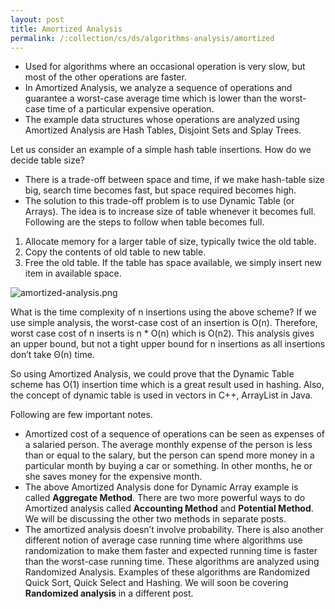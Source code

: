 ```yaml
---
layout: post
title: Amortized Analysis
permalink: /:collection/cs/ds/algorithms-analysis/amortized
---
```


- Used for algorithms where an occasional operation is very slow, but most of the other operations are faster. 
- In Amortized Analysis, we analyze a sequence of operations and guarantee a worst-case average time which is lower than the worst-case time of a particular expensive operation.
- The example data structures whose operations are analyzed using Amortized Analysis are Hash Tables, Disjoint Sets and Splay Trees.

Let us consider an example of a simple hash table insertions. How do we decide table size? 
- There is a trade-off between space and time, if we make hash-table size big, search time becomes fast, but space required becomes high. 
- The solution to this trade-off problem is to use Dynamic Table (or Arrays). The idea is to increase size of table whenever it becomes full. 
 
Following are the steps to follow when table becomes full.
1. Allocate memory for a larger table of size, typically twice the old table.
2. Copy the contents of old table to new table.
3. Free the old table.
If the table has space available, we simply insert new item in available space.

![amortized-analysis.png]({{site.cdn}}/cse/algo/analysis/amortized-analysis.png)

What is the time complexity of n insertions using the above scheme?
If we use simple analysis, the worst-case cost of an insertion is O(n). Therefore, worst case cost of n inserts is n * O(n) which is O(n2). This analysis gives an upper bound, but not a tight upper bound for n insertions as all insertions don’t take Θ(n) time.

So using Amortized Analysis, we could prove that the Dynamic Table scheme has O(1) insertion time which is a great result used in hashing. Also, the concept of dynamic table is used in vectors in C++, ArrayList in Java.

Following are few important notes.
- Amortized cost of a sequence of operations can be seen as expenses of a salaried person. The average monthly expense of the person is less than or equal to the salary, but the person can spend more money in a particular month by buying a car or something. In other months, he or she saves money for the expensive month.
- The above Amortized Analysis done for Dynamic Array example is called **Aggregate Method**. There are two more powerful ways to do Amortized analysis called **Accounting Method** and **Potential Method**. We will be discussing the other two methods in separate posts.
- The amortized analysis doesn’t involve probability. There is also another different notion of average case running time where algorithms use randomization to make them faster and expected running time is faster than the worst-case running time. These algorithms are analyzed using Randomized Analysis. Examples of these algorithms are Randomized Quick Sort, Quick Select and Hashing. We will soon be covering **Randomized analysis** in a different post.
